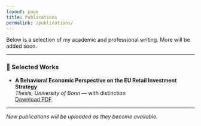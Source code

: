 ```yaml
---
layout: page
title: Publications
permalink: /publications/
---
```


Below is a selection of my academic and professional writing. More will be added soon.

---

### 📄 Selected Works

- **A Behavioral Economic Perspective on the EU Retail Investment Strategy**  
  *Thesis, University of Bonn* — with distinction  
  [Download PDF](assets/img/Thesis.pdf)

---

*New publications will be uploaded as they become available.*

